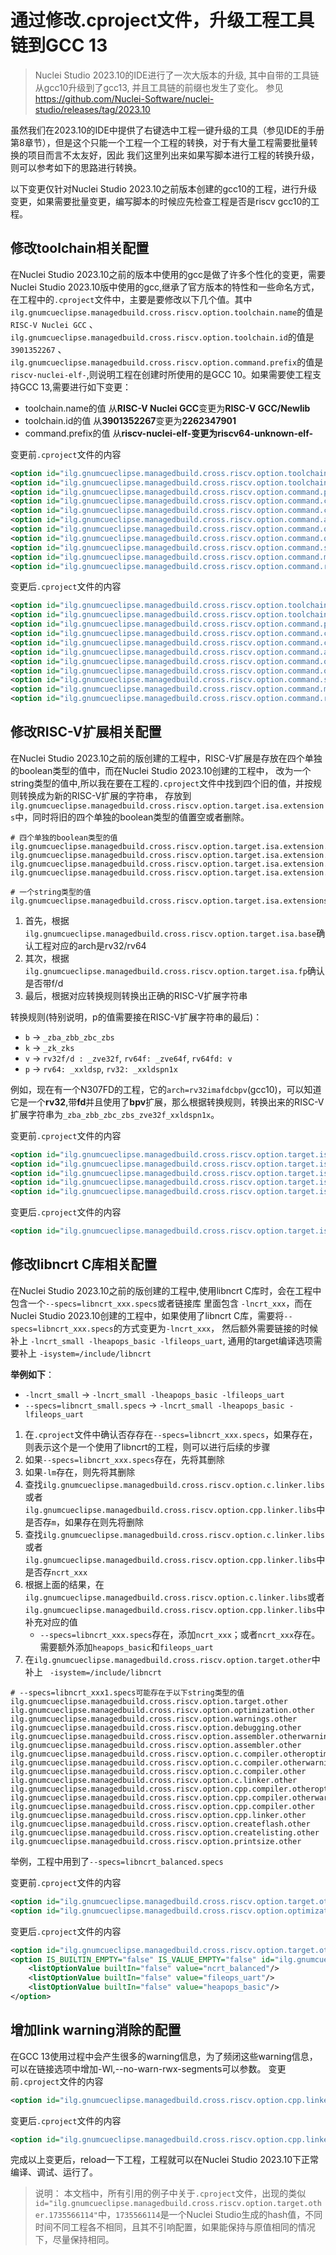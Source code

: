 # 通过修改.cproject文件，升级工程工具链到GCC 13

> Nuclei Studio 2023.10的IDE进行了一次大版本的升级, 其中自带的工具链从gcc10升级到了gcc13, 并且工具链的前缀也发生了变化。
> 参见 https://github.com/Nuclei-Software/nuclei-studio/releases/tag/2023.10

虽然我们在2023.10的IDE中提供了右键选中工程一键升级的工具（参见IDE的手册第8章节），但是这个只能一个工程一个工程的转换，对于有大量工程需要批量转换的项目而言不太友好，因此
我们这里列出来如果写脚本进行工程的转换升级，则可以参考如下的思路进行转换。

以下变更仅针对Nuclei Studio 2023.10之前版本创建的gcc10的工程，进行升级变更，如果需要批量变更，编写脚本的时候应先检查工程是否是riscv gcc10的工程。

## 修改toolchain相关配置

在Nuclei Studio 2023.10之前的版本中使用的gcc是做了许多个性化的变更，需要Nuclei Studio 2023.10版中使用的gcc,继承了官方版本的特性和一些命名方式，在工程中的`.cproject`文件中，主要是要修改以下几个值。其中`ilg.gnumcueclipse.managedbuild.cross.riscv.option.toolchain.name`的值是`RISC-V Nuclei GCC` 、`ilg.gnumcueclipse.managedbuild.cross.riscv.option.toolchain.id`的值是`3901352267` 、`ilg.gnumcueclipse.managedbuild.cross.riscv.option.command.prefix`的值是`riscv-nuclei-elf-`,则说明工程在创建时所使用的是GCC 10。如果需要使工程支持GCC 13,需要进行如下变更：

* toolchain.name的值 从**RISC-V Nuclei GCC**变更为**RISC-V GCC/Newlib**
* toolchain.id的值 从**3901352267**变更为**2262347901**
* command.prefix的值 从**riscv-nuclei-elf-**变更为**riscv64-unknown-elf-**

变更前`.cproject`文件的内容

```xml
<option id="ilg.gnumcueclipse.managedbuild.cross.riscv.option.toolchain.name.129748485" superClass="ilg.gnumcueclipse.managedbuild.cross.riscv.option.toolchain.name" value="RISC-V Nuclei GCC" valueType="string"/>
<option id="ilg.gnumcueclipse.managedbuild.cross.riscv.option.toolchain.id.1143901706" superClass="ilg.gnumcueclipse.managedbuild.cross.riscv.option.toolchain.id" value="3901352267" valueType="string"/>
<option id="ilg.gnumcueclipse.managedbuild.cross.riscv.option.command.prefix.1270840820" superClass="ilg.gnumcueclipse.managedbuild.cross.riscv.option.command.prefix" value="riscv-nuclei-elf-" valueType="string"/>
<option id="ilg.gnumcueclipse.managedbuild.cross.riscv.option.command.c.718590769" superClass="ilg.gnumcueclipse.managedbuild.cross.riscv.option.command.c" value="gcc" valueType="string"/>
<option id="ilg.gnumcueclipse.managedbuild.cross.riscv.option.command.cpp.243660928" superClass="ilg.gnumcueclipse.managedbuild.cross.riscv.option.command.cpp" value="g++" valueType="string"/>
<option id="ilg.gnumcueclipse.managedbuild.cross.riscv.option.command.ar.416250093" superClass="ilg.gnumcueclipse.managedbuild.cross.riscv.option.command.ar" value="ar" valueType="string"/>
<option id="ilg.gnumcueclipse.managedbuild.cross.riscv.option.command.objcopy.741068581" superClass="ilg.gnumcueclipse.managedbuild.cross.riscv.option.command.objcopy" value="objcopy" valueType="string"/>
<option id="ilg.gnumcueclipse.managedbuild.cross.riscv.option.command.objdump.1474975752" superClass="ilg.gnumcueclipse.managedbuild.cross.riscv.option.command.objdump" value="objdump" valueType="string"/>
<option id="ilg.gnumcueclipse.managedbuild.cross.riscv.option.command.size.2085350427" superClass="ilg.gnumcueclipse.managedbuild.cross.riscv.option.command.size" value="size" valueType="string"/>
<option id="ilg.gnumcueclipse.managedbuild.cross.riscv.option.command.make.1355881376" superClass="ilg.gnumcueclipse.managedbuild.cross.riscv.option.command.make" value="make" valueType="string"/>
<option id="ilg.gnumcueclipse.managedbuild.cross.riscv.option.command.rm.1330665916" superClass="ilg.gnumcueclipse.managedbuild.cross.riscv.option.command.rm" value="rm" valueType="string"/>
```

变更后`.cproject`文件的内容

```xml
<option id="ilg.gnumcueclipse.managedbuild.cross.riscv.option.toolchain.name.129748485" superClass="ilg.gnumcueclipse.managedbuild.cross.riscv.option.toolchain.name" value="RISC-V GCC/Newlib" valueType="string"/>
<option id="ilg.gnumcueclipse.managedbuild.cross.riscv.option.toolchain.id.1143901706" superClass="ilg.gnumcueclipse.managedbuild.cross.riscv.option.toolchain.id" value="2262347901" valueType="string"/>
<option id="ilg.gnumcueclipse.managedbuild.cross.riscv.option.command.prefix.1270840820" superClass="ilg.gnumcueclipse.managedbuild.cross.riscv.option.command.prefix" value="riscv64-unknown-elf-" valueType="string"/>
<option id="ilg.gnumcueclipse.managedbuild.cross.riscv.option.command.c.718590769" superClass="ilg.gnumcueclipse.managedbuild.cross.riscv.option.command.c" value="gcc" valueType="string"/>
<option id="ilg.gnumcueclipse.managedbuild.cross.riscv.option.command.cpp.243660928" superClass="ilg.gnumcueclipse.managedbuild.cross.riscv.option.command.cpp" value="g++" valueType="string"/>
<option id="ilg.gnumcueclipse.managedbuild.cross.riscv.option.command.ar.416250093" superClass="ilg.gnumcueclipse.managedbuild.cross.riscv.option.command.ar" value="ar" valueType="string"/>
<option id="ilg.gnumcueclipse.managedbuild.cross.riscv.option.command.objcopy.741068581" superClass="ilg.gnumcueclipse.managedbuild.cross.riscv.option.command.objcopy" value="objcopy" valueType="string"/>
<option id="ilg.gnumcueclipse.managedbuild.cross.riscv.option.command.objdump.1474975752" superClass="ilg.gnumcueclipse.managedbuild.cross.riscv.option.command.objdump" value="objdump" valueType="string"/>
<option id="ilg.gnumcueclipse.managedbuild.cross.riscv.option.command.size.2085350427" superClass="ilg.gnumcueclipse.managedbuild.cross.riscv.option.command.size" value="size" valueType="string"/>
<option id="ilg.gnumcueclipse.managedbuild.cross.riscv.option.command.make.1355881376" superClass="ilg.gnumcueclipse.managedbuild.cross.riscv.option.command.make" value="make" valueType="string"/>
<option id="ilg.gnumcueclipse.managedbuild.cross.riscv.option.command.rm.1330665916" superClass="ilg.gnumcueclipse.managedbuild.cross.riscv.option.command.rm" value="rm" valueType="string"/>
```

## 修改RISC-V扩展相关配置

在Nuclei Studio 2023.10之前的版创建的工程中，RISC-V扩展是存放在四个单独的boolean类型的值中，而在Nuclei Studio 2023.10创建的工程中，
改为一个string类型的值中,所以我在要在工程的`.cproject`文件中找到四个旧的值，并按规则转换成为新的RISC-V扩展的字符串，
存放到`ilg.gnumcueclipse.managedbuild.cross.riscv.option.target.isa.extensions`中，同时将旧的四个单独的boolean类型的值置空或者删除。

```
# 四个单独的boolean类型的值
ilg.gnumcueclipse.managedbuild.cross.riscv.option.target.isa.extension.rvb
ilg.gnumcueclipse.managedbuild.cross.riscv.option.target.isa.extension.rvk
ilg.gnumcueclipse.managedbuild.cross.riscv.option.target.isa.extension.dsp
ilg.gnumcueclipse.managedbuild.cross.riscv.option.target.isa.extension.vector

# 一个string类型的值
ilg.gnumcueclipse.managedbuild.cross.riscv.option.target.isa.extensions
```

1. 首先，根据`ilg.gnumcueclipse.managedbuild.cross.riscv.option.target.isa.base`确认工程对应的arch是rv32/rv64
2. 其次，根据`ilg.gnumcueclipse.managedbuild.cross.riscv.option.target.isa.fp`确认是否带f/d
3. 最后，根据对应转换规则转换出正确的RISC-V扩展字符串

转换规则(特别说明，p的值需要接在RISC-V扩展字符串的最后)：

* `b` -> `_zba_zbb_zbc_zbs`
* `k` -> `_zk_zks`
* `v` -> `rv32f/d : _zve32f`, `rv64f: _zve64f`, `rv64fd: v`
* `p` -> `rv64: _xxldsp`, `rv32: _xxldspn1x`


例如，现在有一个N307FD的工程，它的`arch=rv32imafdcbpv`(gcc10)，可以知道它是一个**rv32**,带**fd**并且使用了**bpv**扩展，那么根据转换规则，转换出来的RISC-V扩展字符串为`_zba_zbb_zbc_zbs_zve32f_xxldspn1x`。

变更前`.cproject`文件的内容

```xml
<option id="ilg.gnumcueclipse.managedbuild.cross.riscv.option.target.isa.base.489743203" superClass="ilg.gnumcueclipse.managedbuild.cross.riscv.option.target.isa.base" value="ilg.gnumcueclipse.managedbuild.cross.riscv.option.target.arch.rv32i" valueType="enumerated"/>
<option id="ilg.gnumcueclipse.managedbuild.cross.riscv.option.target.isa.fp.1936924005" superClass="ilg.gnumcueclipse.managedbuild.cross.riscv.option.target.isa.fp" value="ilg.gnumcueclipse.managedbuild.cross.riscv.option.isa.fp.double" valueType="enumerated"/>
<option id="ilg.gnumcueclipse.managedbuild.cross.riscv.option.target.isa.extension.rvb.168405526" superClass="ilg.gnumcueclipse.managedbuild.cross.riscv.option.target.isa.extension.rvb" value="true" valueType="boolean"/>
<option id="ilg.gnumcueclipse.managedbuild.cross.riscv.option.target.isa.extension.dsp.565204765" superClass="ilg.gnumcueclipse.managedbuild.cross.riscv.option.target.isa.extension.dsp" value="true" valueType="boolean"/>
<option id="ilg.gnumcueclipse.managedbuild.cross.riscv.option.target.isa.extension.vector.1142078455" superClass="ilg.gnumcueclipse.managedbuild.cross.riscv.option.target.isa.extension.vector" value="true" valueType="boolean"/>		
```

变更后`.cproject`文件的内容

```xml
<option id="ilg.gnumcueclipse.managedbuild.cross.riscv.option.target.isa.extensions.1832321358" superClass="ilg.gnumcueclipse.managedbuild.cross.riscv.option.target.isa.extensions" value="_zba_zbb_zbc_zbs_zve32f_xxldspn1x" valueType="string"/>
```

## 修改libncrt C库相关配置

在Nuclei Studio 2023.10之前的版创建的工程中,使用libncrt C库时，会在工程中包含一个`--specs=libncrt_xxx.specs`或者链接库 
里面包含 `-lncrt_xxx`，而在Nuclei Studio 2023.10创建的工程中，如果使用了libncrt C库，需要将`--specs=libncrt_xxx.specs`的方式变更为`-lncrt_xxx`，
然后额外需要链接的时候补上 `-lncrt_small -lheapops_basic -lfileops_uart`, 通用的target编译选项需要补上 `-isystem=/include/libncrt`

**举例如下**：
* `-lncrt_small` -> `-lncrt_small -lheapops_basic -lfileops_uart`
* `--specs=libncrt_small.specs` -> `-lncrt_small -lheapops_basic -lfileops_uart`


1. 在`.cproject`文件中确认否存存在`--specs=libncrt_xxx.specs`，如果存在，则表示这个是一个使用了libncrt的工程，则可以进行后续的步骤
2. 如果`--specs=libncrt_xxx.specs`存在，先将其删除
3. 如果`-lm`存在，则先将其删除
4. 查找`ilg.gnumcueclipse.managedbuild.cross.riscv.option.c.linker.libs`或者`ilg.gnumcueclipse.managedbuild.cross.riscv.option.cpp.linker.libs`中是否存`m`，如果存在则先将删除
5. 查找`ilg.gnumcueclipse.managedbuild.cross.riscv.option.c.linker.libs`或者`ilg.gnumcueclipse.managedbuild.cross.riscv.option.cpp.linker.libs`中是否存`ncrt_xxx`
6. 根据上面的结果，在`ilg.gnumcueclipse.managedbuild.cross.riscv.option.c.linker.libs`或者`ilg.gnumcueclipse.managedbuild.cross.riscv.option.cpp.linker.libs`中补充对应的值
    * `--specs=libncrt_xxx.specs`存在，添加`ncrt_xxx`；或者`ncrt_xxx`存在。需要额外添加`heapops_basic`和`fileops_uart`
7. 在`ilg.gnumcueclipse.managedbuild.cross.riscv.option.target.other`中补上 ` -isystem=/include/libncrt`

```
# --specs=libncrt_xxx1.specs可能存在于以下string类型的值
ilg.gnumcueclipse.managedbuild.cross.riscv.option.target.other
ilg.gnumcueclipse.managedbuild.cross.riscv.option.optimization.other
ilg.gnumcueclipse.managedbuild.cross.riscv.option.warnings.other
ilg.gnumcueclipse.managedbuild.cross.riscv.option.debugging.other
ilg.gnumcueclipse.managedbuild.cross.riscv.option.assembler.otherwarnings
ilg.gnumcueclipse.managedbuild.cross.riscv.option.assembler.other
ilg.gnumcueclipse.managedbuild.cross.riscv.option.c.compiler.otheroptimizations
ilg.gnumcueclipse.managedbuild.cross.riscv.option.c.compiler.otherwarnings
ilg.gnumcueclipse.managedbuild.cross.riscv.option.c.compiler.other
ilg.gnumcueclipse.managedbuild.cross.riscv.option.c.linker.other
ilg.gnumcueclipse.managedbuild.cross.riscv.option.cpp.compiler.otheroptimizations
ilg.gnumcueclipse.managedbuild.cross.riscv.option.cpp.compiler.otherwarnings
ilg.gnumcueclipse.managedbuild.cross.riscv.option.cpp.compiler.other
ilg.gnumcueclipse.managedbuild.cross.riscv.option.cpp.linker.other
ilg.gnumcueclipse.managedbuild.cross.riscv.option.createflash.other
ilg.gnumcueclipse.managedbuild.cross.riscv.option.createlisting.other
ilg.gnumcueclipse.managedbuild.cross.riscv.option.printsize.other
```

举例，工程中用到了`--specs=libncrt_balanced.specs`

变更前`.cproject`文件的内容

```xml
<option id="ilg.gnumcueclipse.managedbuild.cross.riscv.option.target.other.1735566114" superClass="ilg.gnumcueclipse.managedbuild.cross.riscv.option.target.other" value=" " valueType="string"/>
<option id="ilg.gnumcueclipse.managedbuild.cross.riscv.option.optimization.other.443378574" superClass="ilg.gnumcueclipse.managedbuild.cross.riscv.option.optimization.other" value="--specs=libncrt_balanced.specs" valueType="string"/>
```

变更后`.cproject`文件的内容

```xml
<option id="ilg.gnumcueclipse.managedbuild.cross.riscv.option.target.other.1735566114" superClass="ilg.gnumcueclipse.managedbuild.cross.riscv.option.target.other" value="-isystem=/include/libncrt " valueType="string"/>
<option IS_BUILTIN_EMPTY="false" IS_VALUE_EMPTY="false" id="ilg.gnumcueclipse.managedbuild.cross.riscv.option.cpp.linker.libs.146128417" superClass="ilg.gnumcueclipse.managedbuild.cross.riscv.option.cpp.linker.libs" valueType="libs">
	<listOptionValue builtIn="false" value="ncrt_balanced"/>
	<listOptionValue builtIn="false" value="fileops_uart"/>
	<listOptionValue builtIn="false" value="heapops_basic"/>
</option>
```

## 增加link warning消除的配置
在GCC 13使用过程中会产生很多的warning信息，为了频闭这些warning信息，可以在链接选项中增加-Wl,--no-warn-rwx-segments可以参数。
变更前`.cproject`文件的内容

```xml
<option id="ilg.gnumcueclipse.managedbuild.cross.riscv.option.cpp.linker.other.1000044097" superClass="ilg.gnumcueclipse.managedbuild.cross.riscv.option.cpp.linker.other" value="" valueType="string"/>
```

变更后`.cproject`文件的内容

```xml
<option id="ilg.gnumcueclipse.managedbuild.cross.riscv.option.cpp.linker.other.1000044097" superClass="ilg.gnumcueclipse.managedbuild.cross.riscv.option.cpp.linker.other" value="-Wl,--no-warn-rwx-segments" valueType="string"/>
```


完成以上变更后，reload一下工程，工程就可以在Nuclei Studio 2023.10下正常编译、调试、运行了。
> 说明：
> 本文档中，所有引用的例子中关于`.cproject`文件，出现的类似`id="ilg.gnumcueclipse.managedbuild.cross.riscv.option.target.other.1735566114"`中，`1735566114`是一个Nuclei Studio生成的hash值，不同时间不同工程各不相同，且其不引响配置，如果能保持与原值相同的情况下，尽量保持相同。
